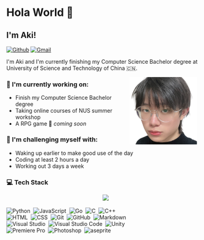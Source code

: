 # Hola World 👋

<!--
**Fluuuegel/Fluuuegel** is a ✨ _special_ ✨ repository because its `README.md` (this file) appears on your GitHub profile.

Here are some ideas to get you started:

- 🔭 I’m currently working on ...
- 🌱 I’m currently learning ...
- 👯 I’m looking to collaborate on ...
- 🤔 I’m looking for help with ...
- 💬 Ask me about ...
- 📫 How to reach me: ...
- 😄 Pronouns: ...
- ⚡ Fun fact: ...
-->

## I'm Aki!

[![Github](https://img.shields.io/badge/-Github-000?style=flat&logo=Github&logoColor=white)](https://github.com/Fluuuegel)
[![Gmail](https://img.shields.io/badge/-Gmail-c14438?style=flat&logo=Gmail&logoColor=white)](mailto:woaisufan020711@gmail.com)

I'm Aki and I'm currently finishing my Computer Science Bachelor degree at University of Science and Technology of China 🇨🇳.

<img style="padding: 0px 5px 0px 0px" align="right" alt="img" src="https://github.com/Fluuuegel/Fluuuegel/blob/master/ME.png" width="35%" height="auto" />

### 🔭 I'm currently working on:  
- Finish my Computer Science Bachelor degree
- Taking online courses of NUS summer workshop
- A RPG game 🚀 *coming soon*


### :muscle: I'm challenging myself with:
- Waking up earlier to make good use of the day
- Coding at least 2 hours a day
- Working out 3 days a week

### :computer: Tech Stack

<div>
<img width="50%" align="right" src="https://github-readme-stats.vercel.app/api?username=Fluuuegel&show_icons=true&hide_border=true" />

\
\
![Python](https://img.shields.io/badge/-Python-05122A?style=flat&logo=python)&nbsp;
![JavaScript](https://img.shields.io/badge/-JavaScript-05122A?style=flat&logo=javascript)&nbsp;
![Go](https://img.shields.io/badge/-Go-05122A?style=flat&logo=Go)&nbsp;
![C](https://img.shields.io/badge/-C-05122A?style=flat&logo=C&logoColor=A8B9CC)&nbsp;
![C++](https://img.shields.io/badge/-C++-05122A?style=flat&logo=C%2B%2B&logoColor=00599C)&nbsp;\
![HTML](https://img.shields.io/badge/-HTML-05122A?style=flat&logo=HTML5)&nbsp;
![CSS](https://img.shields.io/badge/-CSS-05122A?style=flat&logo=CSS3&logoColor=1572B6)&nbsp;
![Git](https://img.shields.io/badge/-Git-05122A?style=flat&logo=git)&nbsp;
![GitHub](https://img.shields.io/badge/-GitHub-05122A?style=flat&logo=github)&nbsp;
![Markdown](https://img.shields.io/badge/-Markdown-05122A?style=flat&logo=markdown)\
![Visual Studio](https://img.shields.io/badge/-Visual%20Studio-05122A?style=flat&logo=visual-studio&logoColor=9C71D1)&nbsp;
![Visual Studio Code](https://img.shields.io/badge/-Visual%20Studio%20Code-05122A?style=flat&logo=visual-studio-code&logoColor=007ACC)&nbsp;
![Unity](https://img.shields.io/badge/-Unity-05122A?style=flat&logo=unity)&nbsp;\
![Premiere Pro](https://img.shields.io/badge/-Premiere%20Pro-05122A?style=flat&logo=adobe-premiere-pro)&nbsp;
![Photoshop](https://img.shields.io/badge/-Photoshop-05122A?style=flat&logo=adobe-photoshop)&nbsp;
![aseprite](https://img.shields.io/badge/-aseprite-05122A?style=flat&logo=aseprite)
</div>